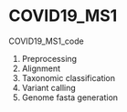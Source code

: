# COVID19_MS1
COVID19_MS1_code


1. Preprocessing
2. Alignment
3. Taxonomic classification
4. Variant calling
5. Genome fasta generation
